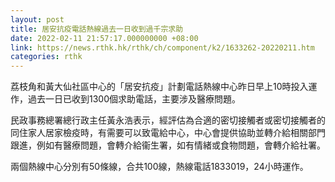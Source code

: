 ```yaml
---
layout: post
title: 居安抗疫電話熱線過去一日收到過千宗求助
date: 2022-02-11 21:57:17.000000000 +08:00
link: https://news.rthk.hk/rthk/ch/component/k2/1633262-20220211.htm
categories: rthk
---
```


荔枝角和黃大仙社區中心的「居安抗疫」計劃電話熱線中心昨日早上10時投入運作，過去一日已收到1300個求助電話，主要涉及醫療問題。

民政事務總署總行政主任黃永浩表示，經評估為合適的密切接觸者或密切接觸者的同住家人居家檢疫時，有需要可以致電給中心，中心會提供協助並轉介給相關部門跟進，例如有醫療問題，會轉介給衞生署，如有情緒或食物問題，會轉介給社署。

兩個熱線中心分別有50條線，合共100線，熱線電話1833019，24小時運作。
